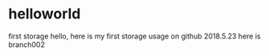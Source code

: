 # helloworld
first storage
hello, here is my first storage usage on github 2018.5.23
here is branch002
